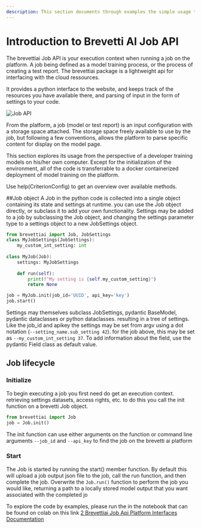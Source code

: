 ```yaml
---
description: This section documents through examples the simple usage the job api's to access a model training job's artifacts, datasets and lots of other stuff  in a development context
---
```

# Introduction to Brevetti AI Job API
The brevettiai Job API is your execution context when running a job on the platform. A job being defined as a model training process, or the process of creating a test report. The brevettiai package is a lightweight api for interfacing with the cloud ressources.

It provides a python interface to the website, and keeps track of the resources you have available there, and parsing of input in the form of settings to your code.

![Job API](https://gblobscdn.gitbook.com/assets%2F-LY12YhLSCDWlqNaQqWT%2Fsync%2F5bd21284c912c0d6b26828d4d36358c7445f44fd.png)

From the platform, a job \(model or test report\) is an input configuration with a storage space attached. The storage space freely available to use by the job, but following a few conventions, allows the platform to parse specific content for display on the model page.

This section explores its usage from the perspective of a developer training models on his/her own computer.
Except for the initialization of the environment, all of the code is transferrable to a docker containerized deployment of model training on the platform.

Use help(CriterionConfig) to get an overview over available methods.

##Job object
A Job in the python code is collected into a single object containing its state and settings at runtime. you can use the Job object directly, or subclass it to add your own functionality.
Settings may be added to a job by subclassing the Job object, and changing the settings parameter type to a settings object to a new JobSettings object.

```python
from brevettiai import Job, JobSettings
class MyJobSettings(JobSettings):
    my_custom_int_setting: int
    
class MyJob(Job):
    settings: MyJobSettings
    
    def run(self):
        print(f"My setting is {self.my_custom_setting}")
        return None

job = MyJob.init(job_id='UUID', api_key='key')
job.start()
```



Settings may themselves subclass JobSettings, pydantic BaseModel, pydantic dataclasses or python dataclasses. 
resulting in a tree of settings.
Like the job_id and apikey the settings may be set from argv using a dot notation (`--setting_name.sub_setting 42`).
for the job above, this may be set as `--my_custom_int_setting 37`. To add information about the field,
use the pydantic Field class as default value. 

## Job lifecycle

### Initialize
To begin executing a job you first need do get an execution context. retrieving settings datasets, access rights, etc.
to do this you call the init function on a brevetti Job object.
```python
from brevettiai import Job
job = Job.init()
```
The init function can use either arguments on the function or command line
arguments `--job_id` and `--api_key` to find the job on the brevetti ai platform

### Start
The Job is started by running the start() member function.
By default this will upload a job output json file to the job, call the run function, and then complete the job.
Overwrite the `Job.run()` function to perform the job you would like, returning a path to a locally stored model output that you want associated with the completed jo


To explore the code by examples, please run the in the notebook that can be found on colab on this link [2 Brevettiai Job Api Platform Interfaces Documentation](https://githubtocolab.com/brevettiai/brevettiai-docs/blob/master/src/developers/python-sdk-brevettiai/2_brevettiai_job_api_platform_interfaces_documentation.ipynb)